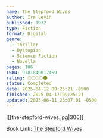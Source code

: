 ```yaml
---
name: The Stepford Wives
author: Ira Levin
published: 1972
type: Fiction
format: Digital
genre:
  - Thriller
  - Dystopian
  - Science Fiction
  - Novella
pages: 106
ISBN: 9781849017459
rating: 🌕🌕🌕🌕🌑
status: Completed
date: 2025-04-12 09:25:21 -0500
finished: 2025-04-17T09:25:21
updated: 2025-06-11 23:07:01 -0500
---
```


![[the-stepford-wives.jpg|300]]

Book Link: [The Stepford Wives](https://www.goodreads.com/book/show/52350.The_Stepford_Wives)
